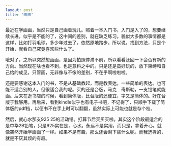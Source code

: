 ```yaml
---
layout: post
title: "画画"
---
```


最近在学画画，当然只是自己画着玩儿。照着一本入门书，入门是入了的，想要继续长进，似乎是不能的了，这中间的差别，就在缺乏练习。貌似大多数的事情都是这样，比如打羽毛球，多少年过去了，依然原地踏步。所以说，找到方法，只是个开始，就看自己究竟喜欢些什么了。

哦对了，之所以突然想画画，是因为拍照停滞不前，所以看看迂回一下会否有新的方向。当然现在啥也看不到，也是意料之中的。只是还是蛮好玩的，放下束缚和自己给的成见，只管画，无非像与不像的差别，不在乎啊啦啦啦。

还是要感谢这本入门的书，不是从基础教起，而是教表达，一些简单的表达。也可能不适合别的人，但很适合我的呢。买的还是台版，马克﹒奇斯勒，一支铅笔就能画。后来在逛书店的时候，看到简体版，比台版的还便宜，字又是简体的。好在台版于我够用。再后来，看到kindle似乎也有电子书吧，不记得了，只顺手下载了简体版的pdf档，以便书不在手上时可以翻翻，虽然实际上可能也就是存个档。

然后，就心水那支925 25的活动铅。打算节后买买买啦。其实这个阶段最适合的是中华2B铅笔，只是925实在是，心水。永远不是实用，而只是，拿着开心。就像突然开始学画画了一样。如果不是有趣，那么还会剩下些什么呢。而我选择的，就是不厌其烦的有趣。
